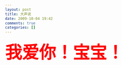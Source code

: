 ```yaml
---
layout: post
title: 大声说
date: 2009-10-04 19:42
comments: true
categories: []
---
```

<strong><font style="FonT-siZe: 56px" color="red">我爱你！宝宝！</font></strong>

